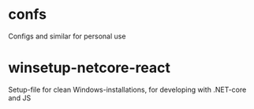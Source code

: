 # confs
Configs and similar for personal use


# winsetup-netcore-react
Setup-file for clean Windows-installations, for developing with .NET-core and JS
